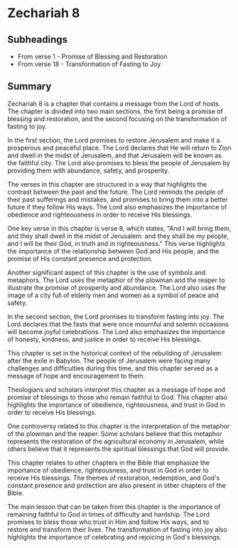 # Zechariah 8

## Subheadings

* From verse 1 - Promise of Blessing and Restoration
* From verse 18 - Transformation of Fasting to Joy

## Summary

Zechariah 8 is a chapter that contains a message from the Lord of hosts. The chapter is divided into two main sections, the first being a promise of blessing and restoration, and the second focusing on the transformation of fasting to joy.

In the first section, the Lord promises to restore Jerusalem and make it a prosperous and peaceful place. The Lord declares that He will return to Zion and dwell in the midst of Jerusalem, and that Jerusalem will be known as the faithful city. The Lord also promises to bless the people of Jerusalem by providing them with abundance, safety, and prosperity.

The verses in this chapter are structured in a way that highlights the contrast between the past and the future. The Lord reminds the people of their past sufferings and mistakes, and promises to bring them into a better future if they follow His ways. The Lord also emphasizes the importance of obedience and righteousness in order to receive His blessings.

One key verse in this chapter is verse 8, which states, "And I will bring them, and they shall dwell in the midst of Jerusalem: and they shall be my people, and I will be their God, in truth and in righteousness." This verse highlights the importance of the relationship between God and His people, and the promise of His constant presence and protection.

Another significant aspect of this chapter is the use of symbols and metaphors. The Lord uses the metaphor of the plowman and the reaper to illustrate the promise of prosperity and abundance. The Lord also uses the image of a city full of elderly men and women as a symbol of peace and safety.

In the second section, the Lord promises to transform fasting into joy. The Lord declares that the fasts that were once mournful and solemn occasions will become joyful celebrations. The Lord also emphasizes the importance of honesty, kindness, and justice in order to receive His blessings.

This chapter is set in the historical context of the rebuilding of Jerusalem after the exile in Babylon. The people of Jerusalem were facing many challenges and difficulties during this time, and this chapter served as a message of hope and encouragement to them.

Theologians and scholars interpret this chapter as a message of hope and promise of blessings to those who remain faithful to God. This chapter also highlights the importance of obedience, righteousness, and trust in God in order to receive His blessings.

One controversy related to this chapter is the interpretation of the metaphor of the plowman and the reaper. Some scholars believe that this metaphor represents the restoration of the agricultural economy in Jerusalem, while others believe that it represents the spiritual blessings that God will provide.

This chapter relates to other chapters in the Bible that emphasize the importance of obedience, righteousness, and trust in God in order to receive His blessings. The themes of restoration, redemption, and God's constant presence and protection are also present in other chapters of the Bible.

The main lesson that can be taken from this chapter is the importance of remaining faithful to God in times of difficulty and hardship. The Lord promises to bless those who trust in Him and follow His ways, and to restore and transform their lives. The transformation of fasting into joy also highlights the importance of celebrating and rejoicing in God's blessings.